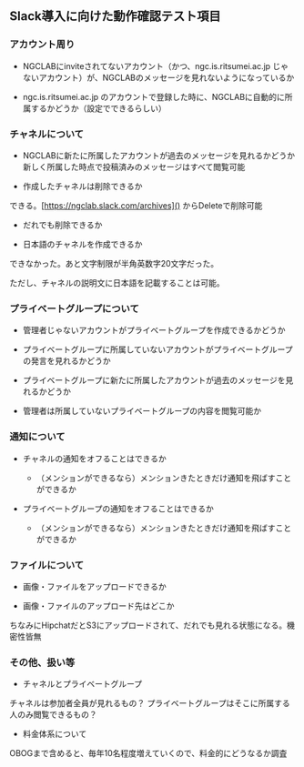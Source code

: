 Slack導入に向けた動作確認テスト項目
----

### アカウント周り

- NGCLABにinviteされてないアカウント（かつ、ngc.is.ritsumei.ac.jp じゃないアカウント）が、NGCLABのメッセージを見れないようになっているか

- ngc.is.ritsumei.ac.jp のアカウントで登録した時に、NGCLABに自動的に所属するかどうか（設定でできるらしい）

### チャネルについて

- NGCLABに新たに所属したアカウントが過去のメッセージを見れるかどうか
新しく所属した時点で投稿済みのメッセージはすべて閲覧可能


- 作成したチャネルは削除できるか

できる。[https://ngclab.slack.com/archives]() からDeleteで削除可能

  - だれでも削除できるか

- 日本語のチャネルを作成できるか

できなかった。あと文字制限が半角英数字20文字だった。

ただし、チャネルの説明文に日本語を記載することは可能。
### プライベートグループについて

- 管理者じゃないアカウントがプライベートグループを作成できるかどうか

- プライベートグループに所属していないアカウントがプライベートグループの発言を見れるかどうか

- プライベートグループに新たに所属したアカウントが過去のメッセージを見れるかどうか
 
- 管理者は所属していないプライベートグループの内容を閲覧可能か

### 通知について


- チャネルの通知をオフることはできるか

  - （メンションができるなら）メンションきたときだけ通知を飛ばすことができるか

- プライベートグループの通知をオフることはできるか

  - （メンションができるなら）メンションきたときだけ通知を飛ばすことができるか

### ファイルについて

- 画像・ファイルをアップロードできるか

- 画像・ファイルのアップロード先はどこか

ちなみにHipchatだとS3にアップロードされて、だれでも見れる状態になる。機密性皆無

### その他、扱い等

- チャネルとプライベートグループ

チャネルは参加者全員が見れるもの？
プライベートグループはそこに所属する人のみ閲覧できるもの？

- 料金体系について

OBOGまで含めると、毎年10名程度増えていくので、料金的にどうなるか調査
